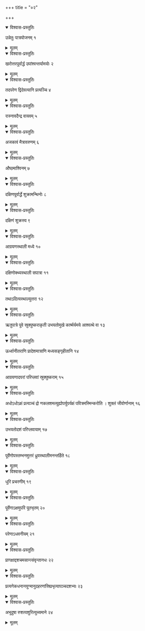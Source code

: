 +++
title = "०२"

+++


<details open><summary>विश्वास-प्रस्तुतिः</summary>

उन्नेतुः पात्रयोजनम् १
</details>

<details><summary>मूलम्</summary>

उन्नेतुः पात्रयोजनम् १
</details>


<details open><summary>विश्वास-प्रस्तुतिः</summary>

खरोत्तरपूर्वार्द्ध उपांश्वन्तर्यामयोः २
</details>

<details><summary>मूलम्</summary>

खरोत्तरपूर्वार्द्ध उपांश्वन्तर्यामयोः २
</details>


<details open><summary>विश्वास-प्रस्तुतिः</summary>

तदपरेण द्विदेवत्यानि प्रत्यञ्चि ४
</details>

<details><summary>मूलम्</summary>

तदपरेण द्विदेवत्यानि प्रत्यञ्चि ४
</details>


<details open><summary>विश्वास-प्रस्तुतिः</summary>

रास्नावदैन्द्र वायवम् ५
</details>

<details><summary>मूलम्</summary>

रास्नावदैन्द्र वायवम् ५
</details>


<details open><summary>विश्वास-प्रस्तुतिः</summary>

अजकावं मैत्रावरुणम् ६
</details>

<details><summary>मूलम्</summary>

अजकावं मैत्रावरुणम् ६
</details>


<details open><summary>विश्वास-प्रस्तुतिः</summary>

औष्ठमाश्विनम् ७
</details>

<details><summary>मूलम्</summary>

औष्ठमाश्विनम् ७
</details>


<details open><summary>विश्वास-प्रस्तुतिः</summary>

दक्षिणपूर्वार्द्धे शुक्रामन्थिनोः ८
</details>

<details><summary>मूलम्</summary>

दक्षिणपूर्वार्द्धे शुक्रामन्थिनोः ८
</details>


<details open><summary>विश्वास-प्रस्तुतिः</summary>

दक्षिणं शुक्रस्य ९
</details>

<details><summary>मूलम्</summary>

दक्षिणं शुक्रस्य ९
</details>


<details open><summary>विश्वास-प्रस्तुतिः</summary>

आग्रयणस्थाली मध्ये १०
</details>

<details><summary>मूलम्</summary>

आग्रयणस्थाली मध्ये १०
</details>


<details open><summary>विश्वास-प्रस्तुतिः</summary>

दक्षिणोक्थ्यस्थाली सपात्रा ११
</details>

<details><summary>मूलम्</summary>

दक्षिणोक्थ्यस्थाली सपात्रा ११
</details>


<details open><summary>विश्वास-प्रस्तुतिः</summary>

तथाऽदित्यस्थाल्युत्तरा १२
</details>

<details><summary>मूलम्</summary>

तथाऽदित्यस्थाल्युत्तरा १२
</details>


<details open><summary>विश्वास-प्रस्तुतिः</summary>

ऋतुपात्रे पूवे स्रुक्पुष्कराकृती उभयतोमुखे कार्ष्मर्यमये आश्वत्थे वा १३
</details>

<details><summary>मूलम्</summary>

ऋतुपात्रे पूवे स्रुक्पुष्कराकृती उभयतोमुखे कार्ष्मर्यमये आश्वत्थे वा १३
</details>


<details open><summary>विश्वास-प्रस्तुतिः</summary>

ऊर्ध्वानीतराणि प्रादेशमात्राणि मध्यसङ्गृहीतानि १४
</details>

<details><summary>मूलम्</summary>

ऊर्ध्वानीतराणि प्रादेशमात्राणि मध्यसङ्गृहीतानि १४
</details>


<details open><summary>विश्वास-प्रस्तुतिः</summary>

आग्रयणादपरां परिप्लवां स्रुक्पुष्कराम् १५
</details>

<details><summary>मूलम्</summary>

आग्रयणादपरां परिप्लवां स्रुक्पुष्कराम् १५
</details>


<details open><summary>विश्वास-प्रस्तुतिः</summary>

अधोऽधोऽक्षं प्रत्यञ्चं द्रो णकलशमत्युह्योपर्युपर्यक्षं पवित्रमस्मिन्करोति । शुक्लं जीवोर्णानाम् १६
</details>

<details><summary>मूलम्</summary>

अधोऽधोऽक्षं प्रत्यञ्चं द्रो णकलशमत्युह्योपर्युपर्यक्षं पवित्रमस्मिन्करोति । शुक्लं जीवोर्णानाम् १६
</details>


<details open><summary>विश्वास-प्रस्तुतिः</summary>

उभयतोदशं परिप्लवायाम् १७
</details>

<details><summary>मूलम्</summary>

उभयतोदशं परिप्लवायाम् १७
</details>


<details open><summary>विश्वास-प्रस्तुतिः</summary>

पूर्वेणोपस्तम्भनमुत्तरं ध्रुवस्थालीमनन्तर्हिते १८
</details>

<details><summary>मूलम्</summary>

पूर्वेणोपस्तम्भनमुत्तरं ध्रुवस्थालीमनन्तर्हिते १८
</details>


<details open><summary>विश्वास-प्रस्तुतिः</summary>

धुरि प्रचरणीम् १९
</details>

<details><summary>मूलम्</summary>

धुरि प्रचरणीम् १९
</details>


<details open><summary>विश्वास-प्रस्तुतिः</summary>

पूर्वेणाऽक्षमुपरि पूतभृतम् २०
</details>

<details><summary>मूलम्</summary>

पूर्वेणाऽक्षमुपरि पूतभृतम् २०
</details>


<details open><summary>विश्वास-प्रस्तुतिः</summary>

परेणाऽधवनीयम् २१
</details>

<details><summary>मूलम्</summary>

परेणाऽधवनीयम् २१
</details>


<details open><summary>विश्वास-प्रस्तुतिः</summary>

प्रागक्षाद्दशचमसान्त्संवृन्तानधः २२
</details>

<details><summary>मूलम्</summary>

प्रागक्षाद्दशचमसान्त्संवृन्तानधः २२
</details>


<details open><summary>विश्वास-प्रस्तुतिः</summary>

प्रत्यगेकधनानयुग्मानुदहरणांस्रिप्रभृत्यापञ्चदशभ्यः २३
</details>

<details><summary>मूलम्</summary>

प्रत्यगेकधनानयुग्मानुदहरणांस्रिप्रभृत्यापञ्चदशभ्यः २३
</details>


<details open><summary>विश्वास-प्रस्तुतिः</summary>

अभूदुषा रुशत्पशुरित्युच्यमाने २४
</details>

<details><summary>मूलम्</summary>

अभूदुषा रुशत्पशुरित्युच्यमाने २४
</details>
